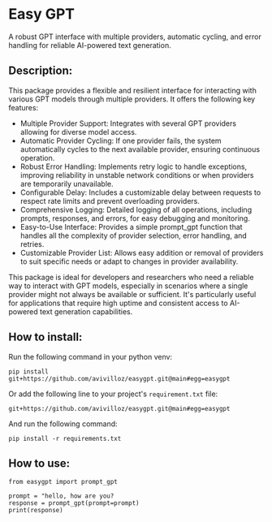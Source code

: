 # Easy GPT

A robust GPT interface with multiple providers, automatic cycling, and error handling for reliable AI-powered text generation.

## Description:

This package provides a flexible and resilient interface for interacting with various GPT models through multiple providers. It offers the following key features:

- Multiple Provider Support: Integrates with several GPT providers allowing for diverse model access.
- Automatic Provider Cycling: If one provider fails, the system automatically cycles to the next available provider, ensuring continuous operation.
- Robust Error Handling: Implements retry logic to handle exceptions, improving reliability in unstable network conditions or when providers are temporarily unavailable.
- Configurable Delay: Includes a customizable delay between requests to respect rate limits and prevent overloading providers.
- Comprehensive Logging: Detailed logging of all operations, including prompts, responses, and errors, for easy debugging and monitoring.
- Easy-to-Use Interface: Provides a simple prompt_gpt function that handles all the complexity of provider selection, error handling, and retries.
- Customizable Provider List: Allows easy addition or removal of providers to suit specific needs or adapt to changes in provider availability.

This package is ideal for developers and researchers who need a reliable way to interact with GPT models, especially in scenarios where a single provider might not always be available or sufficient. It's particularly useful for applications that require high uptime and consistent access to AI-powered text generation capabilities.

## How to install:

Run the following command in your python venv:

```
pip install git+https://github.com/avivilloz/easygpt.git@main#egg=easygpt
```

Or add the following line to your project's `requirement.txt` file:

```
git+https://github.com/avivilloz/easygpt.git@main#egg=easygpt
```

And run the following command:

```
pip install -r requirements.txt
```

## How to use:

```
from easygpt import prompt_gpt

prompt = "hello, how are you?
response = prompt_gpt(prompt=prompt)
print(response)
```